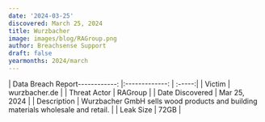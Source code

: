 ```yaml
---
date: '2024-03-25'
discovered: March 25, 2024
title: Wurzbacher
image: images/blog/RAGroup.png
author: Breachsense Support
draft: false
yearmonths: 2024/march
---
```


| Data Breach Report------------:     |:-------------:    | :-----:|
| Victim      | wurzbacher.de      | 
| Threat Actor      | RAGroup      | 
| Date Discovered      | Mar 25, 2024      | 
| Description      | Wurzbacher GmbH sells wood products and building materials wholesale and retail.      | 
| Leak Size      | 72GB      | 

